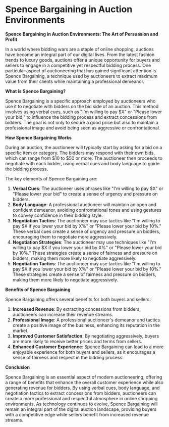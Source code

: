 # Spence Bargaining in Auction Environments

**Spence Bargaining in Auction Environments: The Art of Persuasion and Profit**

In a world where bidding wars are a staple of online shopping, auctions have become an integral part of our digital lives. From the latest fashion trends to luxury goods, auctions offer a unique opportunity for buyers and sellers to engage in a competitive yet respectful bidding process. One particular aspect of auctioneering that has gained significant attention is Spence Bargaining, a technique used by auctioneers to extract maximum value from their clients while maintaining a professional demeanor.

**What is Spence Bargaining?**

Spence Bargaining is a specific approach employed by auctioneers who use it to negotiate with bidders on the bid side of an auction. This method involves using verbal cues, such as "I'm willing to pay $X" or "Please lower your bid," to influence the bidding process and extract concessions from bidders. The goal is not only to secure a good price but also to maintain a professional image and avoid being seen as aggressive or confrontational.

**How Spence Bargaining Works**

During an auction, the auctioneer will typically start by asking for a bid on a specific item or category. The bidders may respond with their own bids, which can range from $10 to $50 or more. The auctioneer then proceeds to negotiate with each bidder, using verbal cues and body language to guide the bidding process.

The key elements of Spence Bargaining are:

1. **Verbal Cues**: The auctioneer uses phrases like "I'm willing to pay $X" or "Please lower your bid" to create a sense of urgency and pressure on bidders.
2. **Body Language**: A professional auctioneer will maintain an open and confident demeanor, avoiding confrontational tones and using gestures to convey confidence in their bidding style.
3. **Negotiation Tactics**: The auctioneer may use tactics like "I'm willing to pay $X if you lower your bid by X%" or "Please lower your bid by 10%." These verbal cues create a sense of urgency and pressure on bidders, encouraging them to negotiate more aggressively.
4. **Negotiation Strategies**: The auctioneer may use techniques like "I'm willing to pay $X if you lower your bid by X%" or "Please lower your bid by 10%." These strategies create a sense of fairness and pressure on bidders, making them more likely to negotiate aggressively.
5. **Negotiation Tactics**: The auctioneer may use tactics like "I'm willing to pay $X if you lower your bid by X%" or "Please lower your bid by 10%." These strategies create a sense of fairness and pressure on bidders, making them more likely to negotiate aggressively.

**Benefits of Spence Bargaining**

Spence Bargaining offers several benefits for both buyers and sellers:

1. **Increased Revenue**: By extracting concessions from bidders, auctioneers can increase their revenue streams.
2. **Professional Image**: A professional auctioneer's demeanor and tactics create a positive image of the business, enhancing its reputation in the market.
3. **Improved Customer Satisfaction**: By negotiating aggressively, buyers are more likely to receive better prices and terms from sellers.
4. **Enhanced Customer Experience**: Spence Bargaining can lead to a more enjoyable experience for both buyers and sellers, as it encourages a sense of fairness and respect in the bidding process.

**Conclusion**

Spence Bargaining is an essential aspect of modern auctioneering, offering a range of benefits that enhance the overall customer experience while also generating revenue for bidders. By using verbal cues, body language, and negotiation tactics to extract concessions from bidders, auctioneers can create a more professional and respectful atmosphere in online shopping environments. As technology continues to evolve, Spence Bargaining will remain an integral part of the digital auction landscape, providing buyers with a competitive edge while sellers benefit from increased revenue streams.
